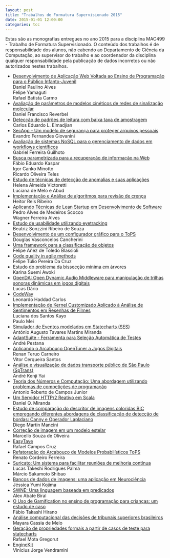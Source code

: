 ```yaml
---
layout: post
title: "Trabalhos de Formatura Supervisionado 2015"
date: 2015-01-01 12:00:00
categories: tcc
---
```


 Estas são as monografias entregues no ano 2015 para a disciplina MAC499 - Trabalho de Formatura Supervisionado. O conteúdo dos trabalhos é de responsabilidade dos alunos, não cabendo ao Departamento de Ciência da Computação, ao supervisor do trabalho e ao coordenador da disciplina qualquer responsabilidade pela publicação de dados incorretos ou não autorizados nestes trabalhos. 

<ul class="tccs">
<li><a href="http://bcc.ime.usp.br/tccs/2015/danielpa/">Desenvolvimento de Aplicação Web Voltada ao Ensino de Programação para o Público Infanto-Juvenil</a>
<br>Daniel Paulino Alves
<br>Felipe Yamaguti
<br>Rafael Batista Carmo</li>
<li><a href="http://bcc.ime.usp.br/tccs/2015/dfrever/">Avaliação de parâmetros de modelos cinéticos de redes de sinalização molecular</a><br>Daniel Francisco Reverbel</li>
<li><a href="http://bcc.ime.usp.br/tccs/2015/elmadjian/">Detecção de padrões de leitura com baixa taxa de amostragem</a><br>Carlos Eduardo L. Elmadjian</li>
<li><a href="http://bcc.ime.usp.br/tccs/2015/evandrog/">SecApp – Um modelo de segurança para proteger arquivos pessoais</a><br>Evandro Fernandes Giovanini</li>
<li><a href="http://bcc.ime.usp.br/tccs/2015/guilhoto/">Avaliação de sistemas NoSQL para o gerenciamento de dados em workflows científicos</a><br>Gabriel Ferreira Guilhoto</li>
<li><a href="http://bcc.ime.usp.br/tccs/2015/igorminotto/">Busca parametrizada para a recuperação de informação na Web</a>
<br>Fábio Eduardo Kaspar 
<br>Igor Canko Minotto 
<br>Ricardo Oliveira Teles</li>
<li><a href="http://bcc.ime.usp.br/tccs/2015/luumelo/">Estudo de técnicas de detecção de anomalias e suas aplicações</a>
<br>Helena Almeida Victoretti
<br>Luciana de Melo e Abud</li>
<li><a href="http://bcc.ime.usp.br/tccs/2015/marcheing/">Implementação e Análise de algoritmos para revisão de crença</a><br>Heitor Reis Ribeiro</li>
<li><a href="http://bcc.ime.usp.br/tccs/2015/pedros/">Aplicando Técnicas de Lean Startup em Desenvolvimento de Software</a>
<br>Pedro Alves de Medeiros Scocco
<br>Wagner Ferreira Alves</li>
<li><a href="http://bcc.ime.usp.br/tccs/2015/rec/biasrs/">Estudo de usabilidade utilizando eyetracking</a><br>Beatriz Sonzzini Ribeiro de Souza</li>
<li><a href="http://bcc.ime.usp.br/tccs/2015/rec/dougvasc/">Desenvolvimento de um configurador gráfico para o ToPS</a><br>Douglas Vasconcelos Cancherini</li>
<li><a href="http://bcc.ime.usp.br/tccs/2015/rec/fblassioli/">Uma framework para a classificação de objetos</a><br>Felipe Añez de Toledo Blassioli</li>
<li><a href="http://bcc.ime.usp.br/tccs/2015/rec/felipet/">Code quality in agile methods</a><br>Felipe Túlio Pereira Da Cruz</li>
<li><a href="http://bcc.ime.usp.br/tccs/2015/rec/karina/">Estudo do problema da bissecção mínima em árvores</a><br>Karina Suemi Awoki</li>
<li><a href="http://bcc.ime.usp.br/tccs/2015/rec/ldario/">OpenDA: Open Dynamic Audio Middleware para manipulação de trilhas sonoras dinâmicas em jogos digitais</a><br>Lucas Dário</li>
<li><a href="http://bcc.ime.usp.br/tccs/2015/rec/lhaddad/">CodeWay</a><br>Leonardo Haddad Carlos</li>
<li><a href="http://bcc.ime.usp.br/tccs/2015/rec/lkayo/">Implementação de Kernel Customizado Aplicado à Análise de Sentimentos em Resenhas de Filmes</a>
<br>Luciana dos Santos Kayo
<br>Paulo Mei</li>
<li><a href="http://bcc.ime.usp.br/tccs/2015/rec/miranda/">Simulador de Eventos modelados em Statecharts (SES)</a><br>António Augusto Tavares Martins Miranda</li>
<li><a href="http://bcc.ime.usp.br/tccs/2015/rec/pestana/">AdaptSuite - Ferramenta para Seleção Automática de Testes</a><br>André Pestana</li>
<li><a href="http://bcc.ime.usp.br/tccs/2015/rec/renantc/">Aplicando o Arcabouço OpenTuner a Jogos Digitais</a>
<br>Renan Teruo Carneiro
<br>Vitor Cerqueira Santos</li>
<li><a href="http://bcc.ime.usp.br/tccs/2015/rec/reviewupdatenotdone/andreky/">Análise e visualização de dados transporte público de São Paulo (SpTrans)</a><br>André Kenji Yai</li>
<li><a href="http://bcc.ime.usp.br/tccs/2015/rec/reviewupdatenotdone/arcjr/">Teoria dos Números e Computação: Uma abordagem utilizando problemas de competições de programação</a><br>Antonio Roberto de Campos Junior</li>
<li><a href="http://bcc.ime.usp.br/tccs/2015/rec/reviewupdatenotdone/danielqm/">Um Servidor HTTP/2 Reativo em Scala</a><br>Daniel Q. Miranda</li>
<li><a href="http://bcc.ime.usp.br/tccs/2015/rec/reviewupdatenotdone/diemancini/">Estudo de comparação do descritor de imagens coloridas BIC empregando diferentes abordagens de classificação de detecção de bordas: Canny e Operador Laplaciano</a><br>Diego Martin Mancini</li>
<li><a href="http://bcc.ime.usp.br/tccs/2015/rec/reviewupdatenotdone/lopcep/">Correção de imagem em um modelo estelar</a><br>Marcello Souza de Oliveira</li>
<li><a href="http://bcc.ime.usp.br/tccs/2015/rec/reviewupdatenotdone/rafaelcruz/">EasyTave</a><br>Rafael Campos Cruz</li>
<li><a href="http://bcc.ime.usp.br/tccs/2015/rec/reviewupdatenotdone/renatocf/">Refatoração do Arcabouço de Modelos Probabilísticos ToPS</a><br>Renato Cordeiro Ferreira</li>
<li><a href="http://bcc.ime.usp.br/tccs/2015/rec/reviewupdatenotdone/shibao/">Suricato: Um sistema para facilitar reuniões de melhoria contínua</a>
<br>Lucas Takeshi Rodrigues Palma
<br>Márcio Sakamoto Shibao</li>
<li><a href="http://bcc.ime.usp.br/tccs/2015/rec/tkmiyu/mac0499/">Bancos de dados de imagens: uma aplicação em Neurociência</a><br>Jéssica Yumi Kojima</li>
<li><a href="http://bcc.ime.usp.br/tccs/2015/rec/zaratrus/">SWNE: Uma linguagem baseada em predicados</a><br>Alex Abate Biral</li>
<li><a href="http://bcc.ime.usp.br/tccs/2015/reviewupdatenotdone/fabioh/">O Uso de Gamification no ensino de programação para crianças: um estudo de caso</a><br>Fábio Takashi Hirano</li>
<li><a href="http://bcc.ime.usp.br/tccs/2015/reviewupdatenotdone/mayarac/">Análise computacional das decisões de tribunais superiores brasileiros</a><br>Mayara Cassia de Melo</li>
<li><a href="http://bcc.ime.usp.br/tccs/2015/reviewupdatenotdone/rafamota/">Geração de propriedades formais a partir de casos de teste para statecharts</a><br>Rafael Mota Gregorut</li>
<li><a href="http://bcc.ime.usp.br/tccs/2015/vinivendra/">EngineKit</a><br>Vinicius Jorge Vendramini</li>
</ul>
